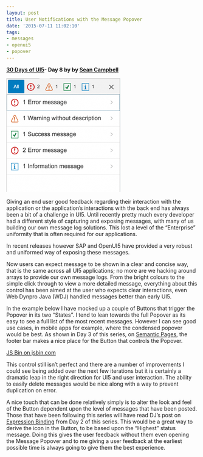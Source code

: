 ```yaml
---
layout: post
title: User Notifications with the Message Popover
date: '2015-07-11 11:02:10'
tags:
- messages
- openui5
- popover
---
```


**[30 Days of UI5](/2015/07/04/30-days-of-ui5/)- Day 8 by by [Sean Campbell](http://twitter.com/saoirse_22)**

![A selection of brightly coloured messages](/content/images/2018/02/Screen-Shot-2015-07-09-at-21.12.19-300x298.png)

Giving an end user good feedback regarding their interaction with the application or the application’s interactions with the back end has always been a bit of a challenge in UI5. Until recently pretty much every developer had a different style of capturing and exposing messages, with many of us building our own message log solutions. This lost a level of the “Enterprise” uniformity that is often required for our applications.

In recent releases however SAP and OpenUI5 have provided a very robust and uniformed way of exposing these messages.

Now users can expect message to be shown in a clear and concise way, that is the same across all UI5 applications; no more are we hacking around arrays to provide our own message logs. From the bright colours to the simple click through to view a more detailed message, everything about this control has been aimed at the user who expects clear interactions, even Web Dynpro Java (WDJ) handled messages better than early UI5.

In the example below I have mocked up a couple of Buttons that trigger the Popover in its two “States”. I tend to lean towards the full Popover as its easy to see a full list of the most recent messages. However I can see good use cases, in mobile apps for example, where the condensed popover would be best. As shown in Day 3 of this series, on [Semantic Pages](/2015/07/06/semantic-pages/), the footer bar makes a nice place for the Button that controls the Popover.

<a class="jsbin-embed" href="http://jsbin.com/somuxu/3/embed?html,js,output">JS Bin on jsbin.com</a><script src="http://static.jsbin.com/js/embed.min.js?4.1.2"></script>

This control still isn’t perfect and there are a number of improvements I could see being added over the next few iterations but it is certainly a dramatic leap in the right direction for UI5 and user interaction. The ability to easily delete messages would be nice along with a way to prevent duplication on error.

A nice touch that can be done relatively simply is to alter the look and feel of the Button dependent upon the level of messages that have been posted. Those that have been following this series will have read DJ’s post on [Expression Binding](/2015/07/05/expression-binding/) from Day 2 of this series. This would be a great way to derive the icon in the Button, to be based upon the “Highest” status message. Doing this gives the user feedback without them even opening the Message Popover and to me giving a user feedback at the earliest possible time is always going to give them the best experience.